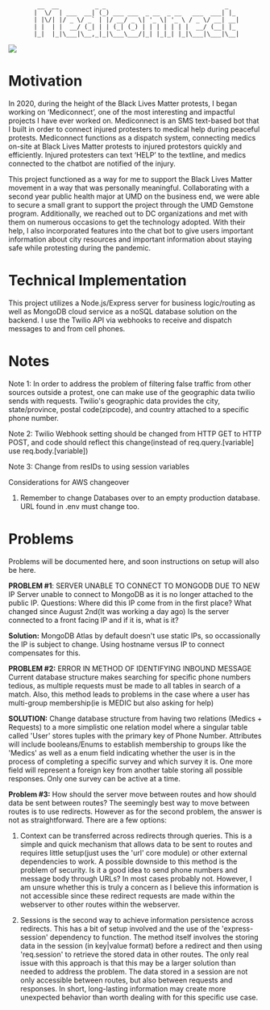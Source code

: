 # 
            __  __          _ _                                 _   
           |  \/  | ___  __| (_) ___ ___  _ __  _ __   ___  ___| |_ 
           | |\/| |/ _ \/ _` | |/ __/ _ \| '_ \| '_ \ / _ \/ __| __|
           | |  | |  __/ (_| | | (_| (_) | | | | | | |  __/ (__| |_ 
           |_|  |_|\___|\__,_|_|\___\___/|_| |_|_| |_|\___|\___|\__|
                                                                    
![](https://i.imgur.com/Mj1JhTq.jpg)

# Motivation
In 2020, during the height of the Black Lives Matter protests, I began working on ‘Mediconnect’, one of the most interesting and impactful projects I have ever worked on. Mediconnect is an SMS text-based bot that I built in order to connect injured protesters to medical help during peaceful protests.
Mediconnect functions as a dispatch system, connecting medics on-site at Black Lives Matter protests to injured protestors quickly and efficiently. Injured protesters can text ‘HELP’ to the textline, and medics connected to the chatbot are notified of the injury. 

This project functioned as a way for me to support the Black Lives Matter movement in a way that was personally meaningful. Collaborating with a second year public health major at UMD on the business end, we were able to secure a small grant to support the project through the UMD Gemstone program. Additionally, we reached out to DC organizations and met with them on numerous occasions to get the technology adopted. With their help, I also incorporated features into the chat bot to give users important information about city resources and important information about staying safe while protesting during the pandemic.



# Technical Implementation
This project utilizes a Node.js/Express server for business logic/routing as well as MongoDB cloud service as a noSQL database solution on the backend. I use the Twilio API via webhooks to receive and dispatch messages to and from cell phones. 

# Notes

Note 1: In order to address the problem of filtering false traffic from other sources outside a protest, one can make use of the geographic data twilio sends with requests. Twilio's geographic data provides the city, state/province, postal code(zipcode), and country attached to a specific phone number. 

Note 2: Twilio Webhook setting should be changed from HTTP GET to HTTP POST, and code should reflect this change(instead of req.query.[variable] use req.body.[variable])

Note 3: Change from resIDs to using session variables

Considerations for AWS changeover
1. Remember to change Databases over to an empty production database. URL found in .env must change too.


# Problems
Problems will be documented here, and soon instructions on setup will also be here.

**PROBLEM #1**: SERVER UNABLE TO CONNECT TO MONGODB DUE TO NEW IP
Server unable to connect to MongoDB as it is no longer attached to the public IP.
Questions:
Where did this IP come from in the first place?
What changed since August 2nd(It was working a day ago)
Is the server connected to a front facing IP and if it is, what is it?

**Solution:**
MongoDB Atlas by default doesn't use static IPs, so occassionally the IP is subject to change. Using hostname versus IP to connect compensates for this.


**PROBLEM #2:** ERROR IN METHOD OF IDENTIFYING INBOUND MESSAGE  
Current database structure makes searching for specific phone numbers tedious, as multiple requests must be made to all tables in search of a match. Also, this method leads to problems in the case where a user has multi-group membership(ie is MEDIC but also asking for help)

**SOLUTION:** Change database structure from having two relations (Medics + Requests) to a more simplistic one relation model where a singular table called 'User' stores tuples with the primary key of Phone Number. Attributes will include booleans/Enums to establish membership to groups like the 'Medics' as well as a enum field indicating whether the user is in the process of completing a specific survey and which survey it is. One more field will represent a foreign key from another table storing all possible responses. Only one survey can be active at a time.



**Problem #3:** How should the server move between routes and how should data be sent between routes?
The seemingly best way to move between routes is to use redirects. However as for the second problem, the answer is not as straightforward. There are a few options: 
1) Context can be transferred across redirects through queries. This is a simple and quick mechanism that allows data to be sent to routes and requires little setup(just uses the 'url' core module) or other external dependencies to work. A possible downside to this method is the problem of security. Is it a good idea to send phone numbers and message body through URLs? In most cases probably not. However, I am unsure whether this is truly a concern as I believe this information is not accessible since these redirect requests are made within the webserver to other routes within the webserver. 

2) Sessions is the second way to achieve information persistence across redirects. This has a bit of setup involved and the use of the 'express-session' dependency to function. The method itself involves the storing data in the session (in key|value format) before a redirect and then using 'req.session' to retrieve the stored data in other routes. The only real issue with this approach is that this may be a larger solution than needed to address the problem. The data stored in a session are not only accessible between routes, but also between requests and responses. In short, long-lasting information may create more unexpected behavior than worth dealing with for this specific use case.
